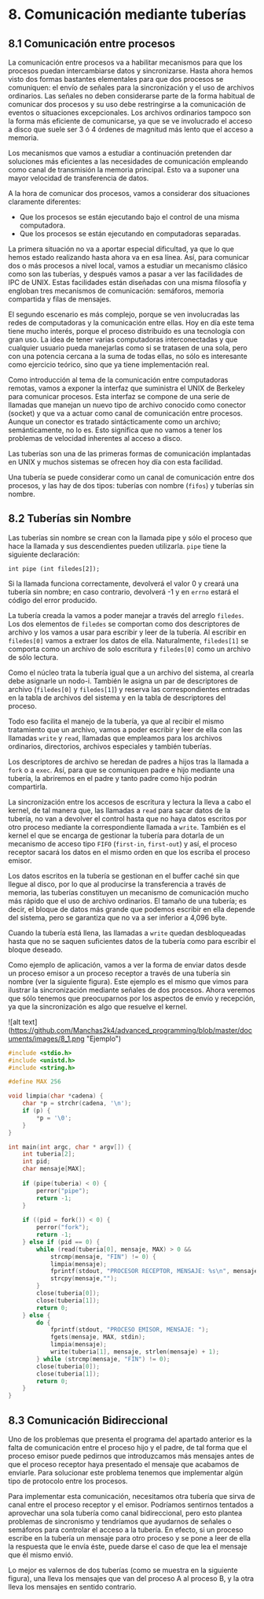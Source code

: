 # 8. Comunicación mediante tuberías
## 8.1 Comunicación entre procesos
La comunicación entre procesos va a habilitar mecanismos para que los procesos puedan intercambiarse datos y sincronizarse. Hasta ahora hemos visto dos formas bastantes elementales para que dos procesos se comuniquen: el envío de señales para la sincronización y el uso de archivos ordinarios. Las señales no deben considerarse parte de la forma habitual de comunicar dos procesos y su uso debe restringirse a la comunicación de eventos o situaciones excepcionales. Los archivos ordinarios tampoco son la forma más eficiente de comunicarse, ya que se ve involucrado el acceso a disco que suele ser 3 ó 4 órdenes de magnitud más lento que el acceso a memoria. 

Los mecanismos que vamos a estudiar a continuación pretenden dar soluciones más eficientes a las necesidades de comunicación empleando como canal de transmisión la memoria principal. Esto va a suponer una mayor velocidad de transferencia de datos.

A la hora de comunicar dos procesos, vamos a considerar dos situaciones claramente diferentes:
* Que los procesos se están ejecutando bajo el control de una misma computadora.
* Que los procesos se están ejecutando en computadoras separadas.

La primera situación no va a aportar especial dificultad, ya que lo que hemos estado realizando hasta ahora va en esa línea. Así, para comunicar dos o más procesos a nivel local, vamos a estudiar un mecanismo clásico como son las tuberías, y después vamos a pasar a ver las facilidades de IPC de UNIX. Estas facilidades están diseñadas con una misma filosofía y engloban tres mecanismos de comunicación: semáforos, memoria compartida y filas de mensajes.

El segundo escenario es más complejo, porque se ven involucradas las redes de computadoras y la comunicación entre ellas. Hoy en día este tema tiene mucho interés, porque el proceso distribuido es una tecnología con gran uso. La idea de tener varias computadoras interconectadas y que cualquier usuario pueda manejarlas como si se tratasen de una sola, pero con una potencia cercana a la suma de todas ellas, no sólo es interesante como ejercicio teórico, sino que ya tiene implementación real. 

Como introducción al tema de la comunicación entre computadoras remotas, vamos a exponer la interfaz que suministra el UNIX de Berkeley para comunicar procesos. Esta interfaz se compone de una serie de llamadas que manejan un nuevo tipo de archivo conocido como conector (socket) y que va a actuar como canal de comunicación entre procesos. Aunque un conector es tratado sintácticamente como un archivo; semánticamente, no lo es. Esto significa que no vamos a tener los problemas de velocidad inherentes al acceso a disco.

Las tuberías son una de las primeras formas de comunicación implantadas en UNIX y muchos sistemas se ofrecen hoy día con esta facilidad. 

Una tubería se puede considerar como un canal de comunicación entre dos procesos, y las hay de dos tipos: tuberías con nombre (`fifos`) y tuberías sin nombre.

## 8.2 Tuberías sin Nombre
Las tuberías sin nombre se crean con la llamada pipe y sólo el proceso que hace la llamada y sus descendientes pueden utilizarla. `pipe` tiene la siguiente declaración:

`int pipe (int filedes[2]);`

Si la llamada funciona correctamente, devolverá el valor 0 y creará una tubería sin nombre; en caso contrario, devolverá -1 y en `errno` estará el código del error producido.

La tubería creada la vamos a poder manejar a través del arreglo `filedes`. Los dos elementos de `filedes` se comportan como dos descriptores de archivo y los vamos a usar para escribir y leer de la tubería. Al escribir en `filedes[0]` vamos a extraer los datos de ella. Naturalmente, `filedes[1]` se comporta como un archivo de solo escritura y `filedes[0]` como un archivo de sólo lectura.

Como el núcleo trata la tubería igual que a un archivo del sistema, al crearla debe asignarle un nodo-i. También le asigna un par de descriptores de archivo (`filedes[0]` y `filedes[1]`) y reserva las correspondientes entradas en la tabla de archivos del sistema y en la tabla de descriptores del proceso.

Todo eso facilita el manejo de la tubería, ya que al recibir el mismo tratamiento que un archivo, vamos a poder escribir y leer de ella con las llamadas `write` y `read`, llamadas que empleamos para los archivos ordinarios, directorios, archivos especiales y también tuberías.

Los descriptores de archivo se heredan de padres a hijos tras la llamada a `fork` o a `exec`. Así, para que se comuniquen padre e hijo mediante una tubería, la abriremos en el padre y tanto padre como hijo podrán compartirla.

La sincronización entre los accesos de escritura y lectura la lleva a cabo el kernel, de tal manera que, las llamadas a `read` para sacar datos de la tubería, no van a devolver el control hasta que no haya datos escritos por otro proceso mediante la correspondiente llamada a `write`. También es el kernel el que se encarga de gestionar la tubería para dotarla de un mecanismo de acceso tipo `FIFO` (`first-in`, `first-out`) y así, el proceso receptor sacará los datos en el mismo orden en que los escriba el proceso emisor.

Los datos escritos en la tubería se gestionan en el buffer caché sin que llegue al disco, por lo que al producirse la transferencia a través de memoria, las tuberías constituyen un mecanismo de comunicación mucho más rápido que el uso de archivo ordinarios. El tamaño de una tubería; es decir, el bloque de datos más grande que podemos escribir en ella depende del sistema, pero se garantiza que no va a ser inferior a 4,096  byte.

Cuando la tubería está llena, las llamadas a `write` quedan desbloqueadas hasta que no se saquen suficientes datos de la tubería como para escribir el bloque deseado.

Como ejemplo de aplicación, vamos a ver la forma de enviar datos desde un proceso emisor a un proceso receptor a través de una tubería sin nombre (ver la siguiente figura). Este ejemplo es el mismo que vimos para ilustrar la sincronización mediante señales de dos procesos.  Ahora veremos que sólo tenemos que preocuparnos por los aspectos de envío y recepción, ya que la sincronización es algo que resuelve el kernel.

![alt text] (https://github.com/Manchas2k4/advanced_programming/blob/master/documents/images/8_1.png "Ejemplo")

```c
#include <stdio.h>
#include <unistd.h>
#include <string.h>

#define MAX 256

void limpia(char *cadena) {
	char *p = strchr(cadena, '\n');
	if (p) {
		*p = '\0';
	}
}

int main(int argc, char * argv[]) {
	int tuberia[2];
	int pid;
	char mensaje[MAX];
	
	if (pipe(tuberia) < 0) {
		perror("pipe");
		return -1;
	}
	
	if ((pid = fork()) < 0) {
		perror("fork");
		return -1;
	} else if (pid == 0) {
		while (read(tuberia[0], mensaje, MAX) > 0 &&
			strcmp(mensaje, "FIN") != 0) {
			limpia(mensaje);
			fprintf(stdout, "PROCESOR RECEPTOR, MENSAJE: %s\n", mensaje);
			strcpy(mensaje,"");
		}
		close(tuberia[0]);
		close(tuberia[1]);
		return 0;
	} else {
		do {
			fprintf(stdout, "PROCESO EMISOR, MENSAJE: ");
			fgets(mensaje, MAX, stdin);
			limpia(mensaje);
			write(tuberia[1], mensaje, strlen(mensaje) + 1);
		} while (strcmp(mensaje, "FIN") != 0);
		close(tuberia[0]);
		close(tuberia[1]);
		return 0;
	}
}
```

## 8.3 Comunicación Bidireccional
Uno de los problemas que presenta el programa del apartado anterior es la falta de comunicación entre el proceso hijo y el padre, de tal forma que el proceso emisor puede pedirnos que introduzcamos más mensajes antes de que el proceso receptor haya presentado el mensaje que acabamos de enviarle. Para solucionar este problema tenemos que implementar algún tipo de protocolo entre los procesos.

Para implementar esta comunicación, necesitamos otra tubería que sirva de canal entre el proceso receptor y el emisor. Podríamos sentirnos tentados a aprovechar una sola tubería como canal bidireccional, pero esto plantea problemas de sincronismo y tendríamos que ayudarnos de señales o semáforos para controlar el acceso a la tubería. En efecto, si un proceso escribe en la tubería un mensaje para otro proceso y se pone a leer de ella la respuesta que le envía éste, puede darse el caso de que lea el mensaje que él mismo envió.

Lo mejor es valernos de dos tuberías (como se muestra en la siguiente figura), una lleva los mensajes que van del proceso A al proceso B, y la otra lleva los mensajes en sentido contrario.
